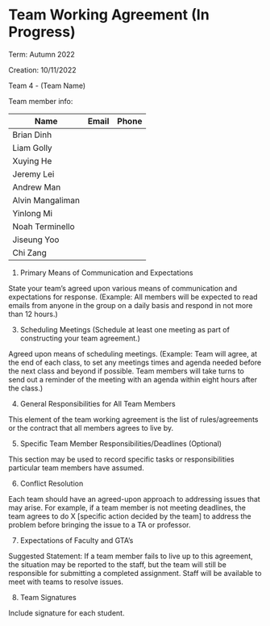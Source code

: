 # Team Working Agreement (In Progress)
Term: Autumn 2022

Creation: 10/11/2022

Team 4 - (Team Name)

Team member info:

| Name              | Email                         | Phone         |
| ----------------- | ----------------------------- | ------------- |
| Brian Dinh        |  |  |
| Liam Golly        |  |  |
| Xuying He         |  |  |
| Jeremy Lei        |  |  |
| Andrew Man        |  |  |
| Alvin Mangaliman  |  |  |
| Yinlong Mi        |  |  |
| Noah Terminello   |  |  |
| Jiseung Yoo       |  |  |
| Chi Zang          |  |  |


1) Primary Means of Communication and Expectations

State your team’s agreed upon various means of communication and expectations for response. (Example: All members will be expected to read emails from anyone in the group on a daily basis and respond in not more than 12 hours.)

3) Scheduling Meetings (Schedule at least one meeting as part of constructing your team agreement.)

Agreed upon means of scheduling meetings. (Example: Team will agree, at the end of each class, to set any meetings times and agenda needed before the next class and beyond if possible. Team members will take turns to send out a reminder of the meeting with an agenda within eight hours after the class.)

4) General Responsibilities for All Team Members

This element of the team working agreement is the list of rules/agreements or the contract that all members agrees to live by.

5) Specific Team Member Responsibilities/Deadlines (Optional)

This section may be used to record specific tasks or responsibilities particular team members have assumed.

6) Conflict Resolution

Each team should have an agreed-upon approach to addressing issues that may arise. For example, if a team member is not meeting deadlines, the team agrees to do X [specific action decided by the team] to address the problem before bringing the issue to a TA or professor.

7) Expectations of Faculty and GTA’s

Suggested Statement:
If a team member fails to live up to this agreement, the situation may be reported to the staff, but the team will still be responsible for submitting a completed assignment. Staff will be available to meet with teams to resolve issues.

8) Team Signatures

Include signature for each student.
